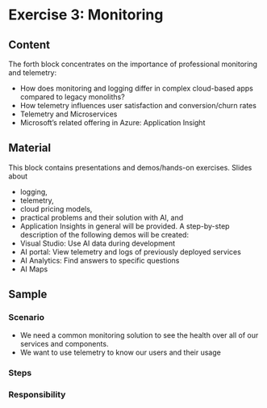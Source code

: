 # Exercise 3: Monitoring

## Content
The forth block concentrates on the importance of professional monitoring and telemetry:
* How does monitoring and logging differ in complex cloud-based apps compared to legacy monoliths?
* How telemetry influences user satisfaction and conversion/churn rates
* Telemetry and Microservices
* Microsoft’s related offering in Azure: Application Insight

## Material
This block contains presentations and demos/hands-on exercises. Slides about
* logging,
* telemetry,
* cloud pricing models, 
* practical problems and their solution with AI, and
* Application Insights in general
will be provided. A step-by-step description of the following demos will be created:
* Visual Studio: Use AI data during development
* AI portal: View telemetry and logs of previously deployed services
* AI Analytics: Find answers to specific questions
* AI Maps

## Sample
### Scenario
* We need a common monitoring solution to see the health over all of our services and components.
* We want to use telemetry to know our users and their usage

### Steps


### Responsibility